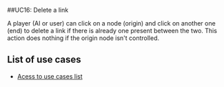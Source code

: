 ##UC16: Delete a link

A player (AI or user) can click on a node (origin) and click on another one (end) to delete a link if there is already one present between the two.
This action does nothing if the origin node isn't controlled.

## List of use cases
* [Acess to use cases list][L]

[L]:../UserCase.md